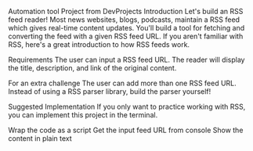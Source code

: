 
Automation tool Project from DevProjects Introduction Let's build an RSS feed reader! Most news websites, blogs, podcasts, maintain a RSS feed which gives real-time content updates. 
You'll build a tool for fetching and converting the feed with a given RSS feed URL. If you aren't familiar with RSS, here's a great introduction to how RSS feeds work.

Requirements The user can input a RSS feed URL. The reader will display the title, description, and link of the original content.

For an extra challenge The user can add more than one RSS feed URL. Instead of using a RSS parser library, build the parser yourself!

Suggested Implementation If you only want to practice working with RSS, you can implement this project in the terminal.

Wrap the code as a script Get the input feed URL from console Show the content in plain text
